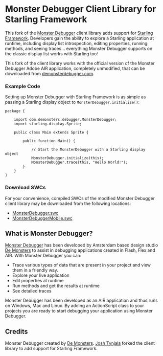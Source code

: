 # Monster Debugger Client Library for Starling Framework

This fork of the [Monster Debugger](http://www.demonsterdebugger.com) client library adds support for [Starling Framework](http://gamua.com/starling/). Developers gain the ability to explore a Starling application at runtime, including display list introspection, editing properties, running methods, and seeing traces... everything Monster Debugger supports on the classic display list works with Starling too!

This fork of the client library works with the official version of the Monster Debugger Adobe AIR application, completely unmodified, that can be downloaded from [demonsterdebugger.com](http://www.demonsterdebugger.com).

### Example Code

Setting up Monster Debugger with Starling Framework is as simple as passing a Starling display object to `MonsterDebugger.initialize()`:

	package {

		import com.demonsters.debugger.MonsterDebugger;
		import starling.display.Sprite;
		
		public class Main extends Sprite {
		
			public function Main() {
			
				// Start the MonsterDebugger with a Starling display object
				MonsterDebugger.initialize(this);
				MonsterDebugger.trace(this, "Hello World!");
			}
		}
	}

### Download SWCs

For your convenience, compiled SWCs of the modified Monster Debugger client library may be downloaded from the following locations:

* [MonsterDebugger.swc](http://feathersui.com/download/other/MonsterDebugger.swc)
* [MonsterDebuggerMobile.swc](http://feathersui.com/download/other/MonsterDebuggerMobile.swc)

## What is Monster Debugger?

[Monster Debugger](http://www.demonsterdebugger.com) has been developed by Amsterdam based design studio [De Monsters](http://www.demonsters.com/) to assist in debugging applications created in Flash, Flex and AIR. With Monster Debugger you can:

* Trace various types of data that are present in your project and view them in a friendly way.
* Explore your live application
* Edit properties at runtime
* Run methods and get the results at runtime
* See detailed traces

Monster Debugger has been developed as an AIR application and thus runs on Windows, Mac and Linux. By adding an ActionScript class to your projects you are ready to start debugging your application using Monster Debugger.

## Credits

Monster Debugger created by [De Monsters](http://www.demonsters.com/). [Josh Tynjala](http://twitter.com/joshtynjala) forked the client library to add support for Starling Framework.